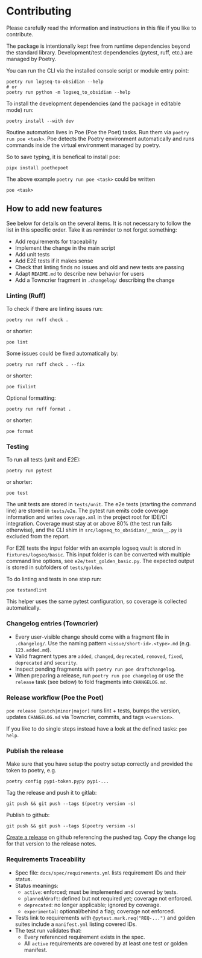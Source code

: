 # Contributing

Please carefully read the information and instructions in this file if you like
to contribute.

The package is intentionally kept free from runtime dependencies beyond the standard library.
Development/test dependencies (pytest, ruff, etc.) are managed by Poetry.

You can run the CLI via the installed console script or module entry point:

```shell
poetry run logseq-to-obsidian --help
# or
poetry run python -m logseq_to_obsidian --help
```

To install the development dependencies (and the package in editable mode) run:

```shell
poetry install --with dev
```

Routine automation lives in Poe (Poe the Poet) tasks. Run them via `poetry run poe <task>`.
Poe detects the Poetry environment automatically and runs commands inside the virtual
environment managed by poetry.

So to save typing, it is benefical to install poe:

```shell
pipx install poethepoet
```

The above example `poetry run poe <task>` could be written

```shell
poe <task>
```

## How to add new features

See below for details on the several items. It is not necessary to follow the list
in this specific order. Take it as reminder to not forget something:

- Add requirements for traceability
- Implement the change in the main script
- Add unit tests
- Add E2E tests if it makes sense
- Check that linting finds no issues and old and new tests are passing
- Adapt `README.md` to describe new behavior for users
- Add a Towncrier fragment in `.changelog/` describing the change

### Linting (Ruff)

To check if there are linting issues run:

```shell
poetry run ruff check .
```

or shorter:

```shell
poe lint
```

Some issues could be fixed automatically by:

```shell
poetry run ruff check . --fix
```

or shorter:

```shell
poe fixlint
```

Optional formatting:

```shell
poetry run ruff format .
```

or shorter:

```shell
poe format
```

### Testing

To run all tests (unit and E2E):

```shell
poetry run pytest
```

or shorter:

```shell
poe test
```

The unit tests are stored in `tests/unit`.
The e2e tests (starting the command line) are stored in `tests/e2e`.
The pytest run emits code coverage information and writes `coverage.xml` in the project root for IDE/CI integration.
Coverage must stay at or above 80% (the test run fails otherwise), and the CLI shim in `src/logseq_to_obsidian/__main__.py` is excluded from the report.

For E2E tests the input folder with an example logseq vault is stored in
`fixtures/logseq/basic`. This input folder is can be converted with multiple command
line options, see `e2e/test_golden_basic.py`.
The expected output is stored in subfolders of `tests/golden`.

To do linting and tests in one step run:

```shell
poe testandlint
```

This helper uses the same pytest configuration, so coverage is collected automatically.

### Changelog entries (Towncrier)

- Every user-visible change should come with a fragment file in `.changelog/`.
  Use the naming pattern `<issue/short-id>.<type>.md` (e.g. `123.added.md`).
- Valid fragment types are `added`, `changed`, `deprecated`, `removed`, `fixed`, `deprecated` and `security`.
- Inspect pending fragments with `poetry run poe draftchangelog`.
- When preparing a release, run `poetry run poe changelog` or use the `release` task (see below) to fold fragments into `CHANGELOG.md`.

### Release workflow (Poe the Poet)

`poe release [patch|minor|major]` runs lint + tests, bumps the version, updates `CHANGELOG.md` via Towncrier, commits, and tags `v<version>`.

If you like to do single steps instead have a look at the defined tasks: `poe help`.

### Publish the release

Make sure that you have setup the poetry setup correctly and provided the token to poetry, e.g.

```shell
poetry config pypi-token.pypy pypi-...
```

Tag the release and push it to gitlab:

```shell
git push && git push --tags $(poetry version -s)
```

Publish to github:

```shell
git push && git push --tags $(poetry version -s)
```

[Create a release](https://github.com/sercxanto/logseq_to_obsidian/releases/new) on github referencing
the pushed tag. Copy the change log for that version to the release notes.

### Requirements Traceability

- Spec file: `docs/spec/requirements.yml` lists requirement IDs and their status.
- Status meanings:
    - `active`: enforced; must be implemented and covered by tests.
    - `planned`/`draft`: defined but not required yet; coverage not enforced.
    - `deprecated`: no longer applicable; ignored by coverage.
    - `experimental`: optional/behind a flag; coverage not enforced.
- Tests link to requirements with `@pytest.mark.req("REQ-...")` and golden suites include a `manifest.yml` listing covered IDs.
- The test run validates that:
    - Every referenced requirement exists in the spec.
    - All `active` requirements are covered by at least one test or golden manifest.
